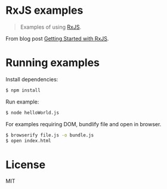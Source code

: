# RxJS examples

> Examples of using [RxJS](https://github.com/Reactive-Extensions/RxJS).

From blog post [Getting Started with RxJS](https://miguelmota.com/blog/getting-started-with-rxjs).

# Running examples

Install dependencies:

```bash
$ npm install
```

Run example:

```bash
$ node helloWorld.js
```

For examples requiring DOM, bundlify file and open in browser.

```bash
$ browserify file.js -o bundle.js
$ open index.html
```

# License

MIT
